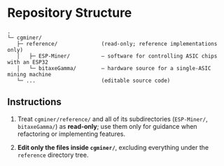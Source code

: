 # Repository Structure

```
.
└─ cgminer/
   ├─ reference/              (read-only; reference implementations only)
   │   ├─ ESP-Miner/          – software for controlling ASIC chips with an ESP32
   │   └─ bitaxeGamma/        – hardware source for a single-ASIC mining machine
   └─ ...                     (editable source code)
```

## Instructions

1. Treat `cgminer/reference/` and all of its subdirectories (`ESP-Miner/`, `bitaxeGamma/`) as **read-only**; use them only for guidance when refactoring or implementing features.

2. **Edit only the files inside `cgminer/`**, excluding everything under the `reference` directory tree.
